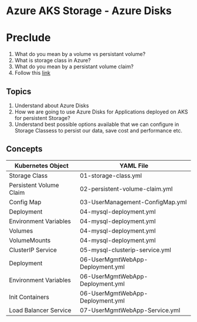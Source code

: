 # Azure AKS Storage - Azure Disks

# Preclude

1. What do you mean by a volume vs persistant volume?
2. What is storage class in Azure?
3. What do you mean by a persistant volume claim?
4. Follow this [link](https://www.youtube.com/watch?v=ggIEe8wPGJM)


## Topics
1. Understand about Azure Disks
2. How we are going to use Azure Disks for Applications deployed on AKS for persistent Storage?
3. Understand best possible options available that we can configure in Storage Classess to persist our data, save cost and performance etc.

## Concepts
| Kubernetes Object  | YAML File |
| ------------- | ------------- |
| Storage Class  | 01-storage-class.yml |
| Persistent Volume Claim | 02-persistent-volume-claim.yml   |
| Config Map  | 03-UserManagement-ConfigMap.yml  |
| Deployment | 04-mysql-deployment.yml  |
| Environment Variables | 04-mysql-deployment.yml  |
| Volumes  | 04-mysql-deployment.yml  |
| VolumeMounts  | 04-mysql-deployment.yml  |
| ClusterIP Service  | 05-mysql-clusterip-service.yml  |
| Deployment  | 06-UserMgmtWebApp-Deployment.yml  |
| Environment Variables| 06-UserMgmtWebApp-Deployment.yml |
| Init Containers  | 06-UserMgmtWebApp-Deployment.yml  |
| Load Balancer Service  | 07-UserMgmtWebApp-Service.yml  |


